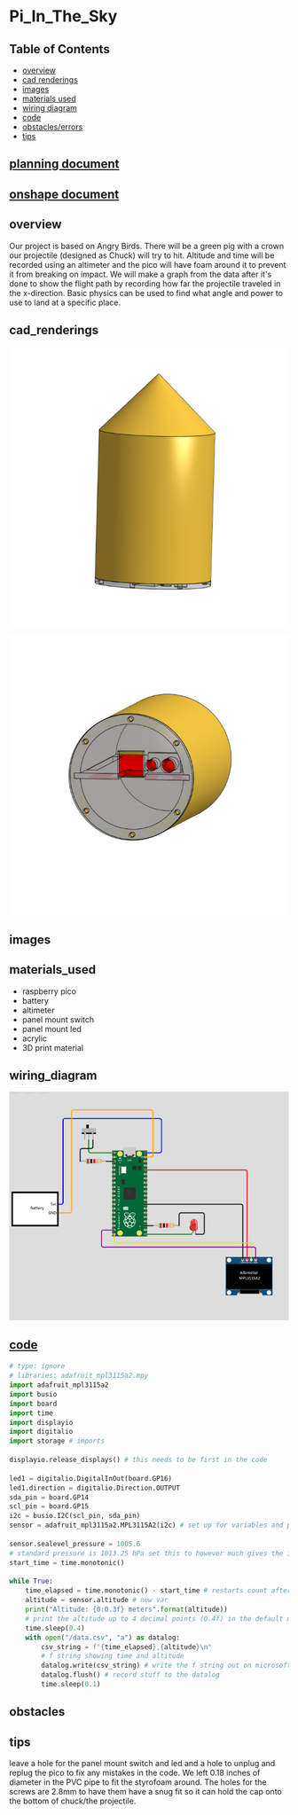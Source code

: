 # Pi_In_The_Sky

## Table of Contents

* [overview](#overview)
* [cad renderings](#cad_renderings)
* [images](#images)
* [materials used](#materials_used)
* [wiring diagram](#wiring_diagram)
* [code](#code)
* [obstacles/errors](#obstacles)
* [tips](#tips)

## [planning document](https://docs.google.com/document/d/1hiuoh_CVGpjotOG-Ltabho9DP55JUnkYqFjeEnz9gQs/edit?usp=sharing)

## [onshape document](https://cvilleschools.onshape.com/documents/b313d57e8a07c5155702993d/w/2811ce274d49858bedab9adb/e/824d5d8ea7da9445accad4a9?renderMode=0&uiState=659ee2e4b4bc340ccd11b5aa)

## overview

Our project is based on Angry Birds. There will be a green pig with a crown our projectile (designed as Chuck) will try to hit. Altitude and time will be recorded using an altimeter and the pico will have foam around it to prevent it from breaking on impact. We will make a graph from the data after it's done to show the flight path by recording how far the projectile traveled in the x-direction. Basic physics can be used to find what angle and power to use to land at a specific place.

## cad_renderings

![1](https://github.com/Cooper-Moreland/Pi_In_The_Sky/blob/main/pi_body.png?raw=true)

![1](https://github.com/Cooper-Moreland/Pi_In_The_Sky/blob/main/pi_body_2.png?raw=true)

## images

## materials_used

* raspberry pico
* battery
* altimeter
* panel mount switch
* panel mount led
* acrylic
* 3D print material

## wiring_diagram

![1](https://github.com/Cooper-Moreland/Pi_In_The_Sky/blob/main/pi_in_the_sky_wiring_diagram.png?raw=true)

## [code](https://github.com/Cooper-Moreland/Pi_In_The_Sky/blob/main/pi%20in%20the%20sky/pi%20in%20the%20sky.py)

```python
# type: ignore
# libraries: adafruit_mpl3115a2.mpy
import adafruit_mpl3115a2
import busio
import board
import time
import displayio 
import digitalio
import storage # imports

displayio.release_displays() # this needs to be first in the code

led1 = digitalio.DigitalInOut(board.GP16)
led1.direction = digitalio.Direction.OUTPUT
sda_pin = board.GP14
scl_pin = board.GP15
i2c = busio.I2C(scl_pin, sda_pin) 
sensor = adafruit_mpl3115a2.MPL3115A2(i2c) # set up for variables and pin locations

sensor.sealevel_pressure = 1005.6
# standard pressure is 1013.25 hPa set this to however much gives the initial point 0 height
start_time = time.monotonic()

while True: 
    time_elapsed = time.monotonic() - start_time # restarts count after rerunning the code
    altitude = sensor.altitude # new var
    print("Altitude: {0:0.3f} meters".format(altitude)) 
    # print the altitude up to 4 decimal points (0.4f) in the default meters (format(altitude))
    time.sleep(0.4)
    with open("/data.csv", "a") as datalog:
        csv_string = f"{time_elapsed},{altitude}\n"
        # f string showing time and altitude
        datalog.write(csv_string) # write the f string out on microsoft excel sheet
        datalog.flush() # record stuff to the datalog
        time.sleep(0.1)

```

## obstacles

## tips

leave a hole for the panel mount switch and led and a hole to unplug and replug the pico to fix any mistakes in the code. We left 0.18 inches of diameter in the PVC pipe to fit the styrofoam around. The holes for the screws are 2.8mm to have them have a snug fit so it can hold the cap onto the bottom of chuck/the projectile. 
